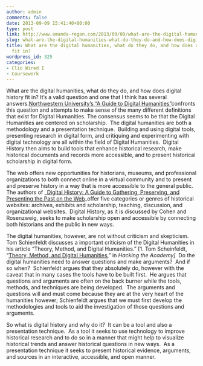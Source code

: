 ```yaml
---
author: admin
comments: false
date: 2013-09-09 15:41:40+00:00
type: post
link: http://www.amanda-regan.com/2013/09/09/what-are-the-digital-humanities-what-do-they-do-and-how-does-digital-history-fit-in/
slug: what-are-the-digital-humanities-what-do-they-do-and-how-does-digital-history-fit-in
title: What are the digital humanities, what do they do, and how does digital history
  fit in?
wordpress_id: 325
categories:
- Clio Wired I
- Coursework
---
```


What are the digital humanities, what do they do, and how does digital history fit in? It’s a valid question and one that I think has several answers.[Northwestern University’s “A Guide to Digital Humanities”](http://sites.library.northwestern.edu/dh/)confronts this question and attempts to make sense of the many different definitions that exist for Digital Humanities. The consensus seems to be that the Digital Humanities are centered on scholarship.  The digital humanities are both a methodology and a presentation technique.  Building and using digital tools, presenting research in digital form, and critiquing and experimenting with digital technology are all within the field of Digital Humanities.  Digital History then aims to build tools that enhance historical research, make historical documents and records more accessible, and to present historical scholarship in digital form.

The web offers new opportunities for historians, museums, and professional organizations to both connect online in a virtual community and to present and preserve history in a way that is more accessible to the general public.  The authors of _[Digital History: A Guide to Gathering, Preserving, and Presenting the Past on the Web](http://chnm.gmu.edu/digitalhistory/)_offer five categories or genres of historical websites: archives, exhibits and scholarship, teaching, discussion, and organizational websites.  Digital History, as it is discussed by Cohen and Rosenzweig, seeks to make scholarship open and accessible by connecting both historians and the public in new ways.

The digital humanities, however, are not without criticism and skepticism.  Tom Schienfeldt discusses a important criticism of the Digital Humanities in his article “Theory, Method, and Digital Humanities.” [1. Tom Scheinfeldt, “[Theory, Method, and Digital Humanities](http://www.digitalculture.org/hacking-the-academy/hacking-scholarship/#scholarship-scheinfeldt),” in _Hacking the Academy]_  Do the digital humanities need to answer questions and make arguments?  And if so when?  Schienfeldt argues that they absolutely do, however with the caveat that in many cases the tools have to be built first.  He argues that questions and arguments are often on the back burner while the tools, methods, and techniques are being developed.  The arguments and questions will and must come because they are at the very heart of the humanities however; Schienfeldt argues that we must first develop the methodologies and tools to aid the investigation of those questions and arguments.

So what is digital history and why do it?  It can be a tool and also a presentation technique.  As a tool it seeks to use technology to improve historical research and to do so in a manner that might help to visualize historical trends and answer historical questions in new ways.  As a presentation technique it seeks to present historical evidence, arguments, and sources in an interactive, accessible, and open manner.
